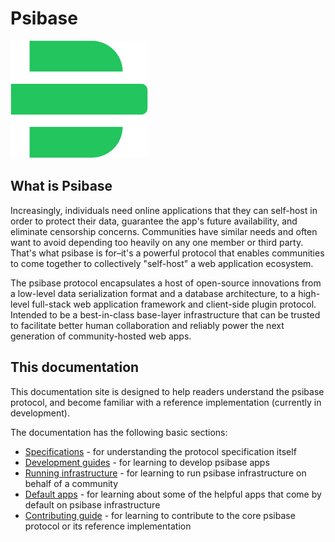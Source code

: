 # Psibase

![<Psibase Logo>](./_img/logo-psibase-green.svg)

## What is Psibase

Increasingly, individuals need online applications that they can self-host in order to protect their data, guarantee the app's future availability, and eliminate censorship concerns. Communities have similar needs and often want to avoid depending too heavily on any one member or third party. That's what psibase is for–it's a powerful protocol that enables communities to come together to collectively "self-host" a web application ecosystem. 

The psibase protocol encapsulates a host of open-source innovations from a low-level data serialization format and a database architecture, to a high-level full-stack web application framework and client-side plugin protocol. Intended to be a best-in-class base-layer infrastructure that can be trusted to facilitate better human collaboration and reliably power the next generation of community-hosted web apps.

## This documentation

This documentation site is designed to help readers understand the psibase protocol, and become familiar with a reference implementation (currently in development).

The documentation has the following basic sections:
* [Specifications](./specifications/) - for understanding the protocol specification itself
* [Development guides](./development/) - for learning to develop psibase apps
* [Running infrastructure](./run-infrastructure/) - for learning to run psibase infrastructure on behalf of a community
* [Default apps](./default-apps/) - for learning about some of the helpful apps that come by default on psibase infrastructure
* [Contributing guide](./contribute/) - for learning to contribute to the core psibase protocol or its reference implementation
